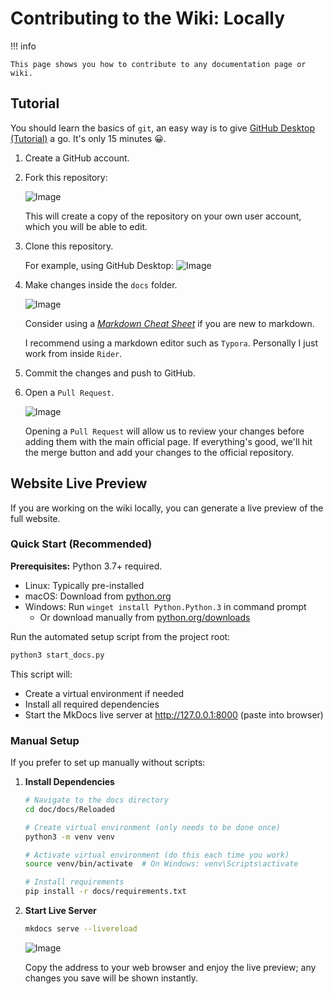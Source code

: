 # Contributing to the Wiki: Locally

!!! info

    This page shows you how to contribute to any documentation page or wiki.

## Tutorial

You should learn the basics of `git`, an easy way is to give [GitHub Desktop (Tutorial)](https://www.youtube.com/watch?v=77W2JSL7-r8) a go.
It's only 15 minutes 😀.

1. Create a GitHub account.
2. Fork this repository:

    ![Image](../Images/Contribute/ForkTheRepo.avif)

    This will create a copy of the repository on your own user account, which you will be able to edit.

3. Clone this repository.

    For example, using GitHub Desktop:
    ![Image](../Images/Contribute/GitHubDesktop.avif)

4. Make changes inside the `docs` folder.

    ![Image](../Images/Contribute/Rider.avif)

    Consider using a [*Markdown Cheat Sheet*](https://github.com/adam-p/markdown-here/wiki/Markdown-Cheatsheet) if you are new to markdown.

    I recommend using a markdown editor such as `Typora`.
    Personally I just work from inside `Rider`.

5. Commit the changes and push to GitHub.

6. Open a `Pull Request`.

    ![Image](../Images/Contribute/OpenPullRequest.avif)

    Opening a `Pull Request` will allow us to review your changes before adding them with the main official page. If everything's good, we'll hit the merge button and add your changes to the official repository.

## Website Live Preview

If you are working on the wiki locally, you can generate a live preview of the full website.

### Quick Start (Recommended)

**Prerequisites:** Python 3.7+ required.

- Linux: Typically pre-installed
- macOS: Download from [python.org](https://python.org/)
- Windows: Run `winget install Python.Python.3` in command prompt
    - Or download manually from [python.org/downloads](https://python.org/downloads/)

Run the automated setup script from the project root:

```bash
python3 start_docs.py
```

This script will:

- Create a virtual environment if needed
- Install all required dependencies
- Start the MkDocs live server at http://127.0.0.1:8000 (paste into browser)

### Manual Setup

If you prefer to set up manually without scripts:

1. **Install Dependencies**
   
    ```bash
    # Navigate to the docs directory
    cd doc/docs/Reloaded
    
    # Create virtual environment (only needs to be done once)
    python3 -m venv venv
    
    # Activate virtual environment (do this each time you work)
    source venv/bin/activate  # On Windows: venv\Scripts\activate
    
    # Install requirements
    pip install -r docs/requirements.txt
    ```

2. **Start Live Server**
   
    ```bash
    mkdocs serve --livereload
    ```

    ![Image](../Images/Contribute/LocalRun.avif)

    Copy the address to your web browser and enjoy the live preview; any changes you save will be shown instantly.

